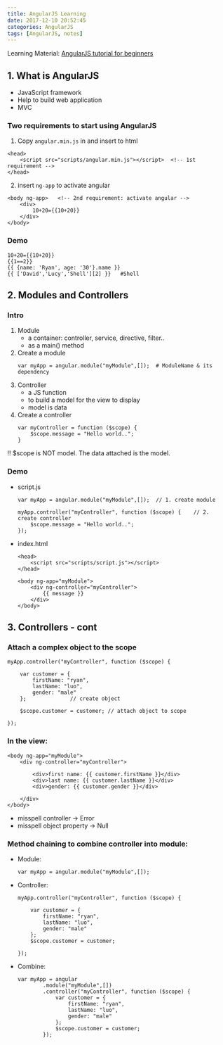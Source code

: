 ```yaml
---
title: AngularJS Learning
date: 2017-12-10 20:52:45
categories: AngularJS
tags: [AngularJS, notes]
---
```


Learning Material: [AngularJS tutorial for beginners](https://www.youtube.com/watch?v=zKkUN-mJtPQ&list=PL6n9fhu94yhWKHkcL7RJmmXyxkuFB3KSl)

## 1. What is AngularJS

- JavaScript framework
- Help to build web application
- MVC

<!--more-->

### Two requirements to start using AngularJS
1. Copy `angular.min.js` in and insert to html
```
<head>
	<script src="scripts/angular.min.js"></script>	<!-- 1st requirement -->
</head>
```
2. insert `ng-app` to activate angular
```
<body ng-app>	<!-- 2nd requirement: activate angular -->
	<div>
		10+20={{10+20}}
	</div>
</body>
```

### Demo
```
10+20={{10+20}}
{{1==2}}
{{ {name: 'Ryan', age: '30'}.name }}
{{ ['David','Lucy','Shell'][2] }}	#Shell

```

## 2. Modules and Controllers

### Intro
1. Module
	- a container: controller, service, directive, filter..
	- as a main() method
2. Create a module
	```
	var myApp = angular.module("myModule",[]);	# ModuleName & its dependency
	```
3. Controller
	- a JS function
	- to build a model for the view to display
	- model is data
4. Create a controller
	```
	var myController = function ($scope) {
		$scope.message = "Hello world..";
	}
	```

!! $scope is NOT model. The data attached is the model.

### Demo

- script.js
	```
	var myApp = angular.module("myModule",[]);	// 1. create module

	myApp.controller("myController", function ($scope) {	// 2. create controller
		$scope.message = "Hello world..";
	}); 

	```
- index.html
	```
	<head>
		<script src="scripts/script.js"></script>
	</head>

	<body ng-app="myModule">
		<div ng-controller="myController">
			{{ message }}
		</div>
	</body>
	```

## 3. Controllers - cont

### Attach a complex object to the scope
```
myApp.controller("myController", function ($scope) {
	
	var customer = {
		firstName: "ryan",
		lastName: "luo",
		gender: "male"
	};				// create object
	
	$scope.customer = customer;	// attach object to scope

}); 
```

### In the view:
```
<body ng-app="myModule">
	<div ng-controller="myController">
		
		<div>first name: {{ customer.firstName }}</div>
		<div>last name: {{ customer.lastName }}</div>
		<div>gender: {{ customer.gender }}</div>
		
	</div>
</body>
```

- misspell controller -> Error
- misspell object property -> Null

### Method chaining to combine controller into module:
- Module:
	```
	var myApp = angular.module("myModule",[]);
	```
- Controller:
	```
	myApp.controller("myController", function ($scope) {
	
		var customer = {
			firstName: "ryan",
			lastName: "luo",
			gender: "male"
		};
		$scope.customer = customer;

	}); 
	```
- Combine:
	```
	var myApp = angular
			.module("myModule",[])
			.controller("myController", function ($scope) {
				var customer = {		
					firstName: "ryan",
					lastName: "luo",
					gender: "male"
				};
				$scope.customer = customer;
			}); 
	```










